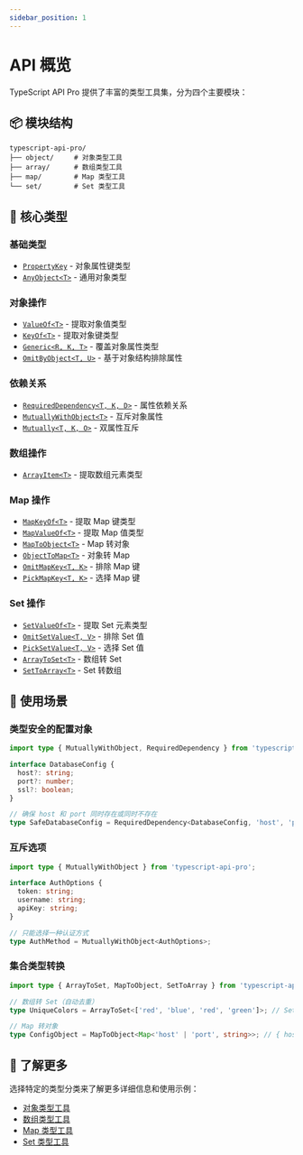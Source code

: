 ```yaml
---
sidebar_position: 1
---
```


# API 概览

TypeScript API Pro 提供了丰富的类型工具集，分为四个主要模块：

## 📦 模块结构

```
typescript-api-pro/
├── object/     # 对象类型工具
├── array/      # 数组类型工具
├── map/        # Map 类型工具
└── set/        # Set 类型工具
```

## 🔧 核心类型

### 基础类型

- [`PropertyKey`](./object-types#propertykey) - 对象属性键类型
- [`AnyObject<T>`](./object-types#anyobject) - 通用对象类型

### 对象操作

- [`ValueOf<T>`](./object-types#valueof) - 提取对象值类型
- [`KeyOf<T>`](./object-types#keyof) - 提取对象键类型
- [`Generic<R, K, T>`](./object-types#generic) - 覆盖对象属性类型
- [`OmitByObject<T, U>`](./object-types#omitbyobject) - 基于对象结构排除属性

### 依赖关系

- [`RequiredDependency<T, K, D>`](./object-types#requireddependency) - 属性依赖关系
- [`MutuallyWithObject<T>`](./object-types#mutuallywithobject) - 互斥对象属性
- [`Mutually<T, K, O>`](./object-types#mutually) - 双属性互斥

### 数组操作

- [`ArrayItem<T>`](./array-types#arrayitem) - 提取数组元素类型

### Map 操作

- [`MapKeyOf<T>`](./map-types#mapkeyof) - 提取 Map 键类型
- [`MapValueOf<T>`](./map-types#mapvalueof) - 提取 Map 值类型
- [`MapToObject<T>`](./map-types#maptoobject) - Map 转对象
- [`ObjectToMap<T>`](./map-types#objecttomap) - 对象转 Map
- [`OmitMapKey<T, K>`](./map-types#omitmapkey) - 排除 Map 键
- [`PickMapKey<T, K>`](./map-types#pickmapkey) - 选择 Map 键

### Set 操作

- [`SetValueOf<T>`](./set-types#setvalueof) - 提取 Set 元素类型
- [`OmitSetValue<T, V>`](./set-types#omitsetvalue) - 排除 Set 值
- [`PickSetValue<T, V>`](./set-types#picksetvalue) - 选择 Set 值
- [`ArrayToSet<T>`](./set-types#arraytoset) - 数组转 Set
- [`SetToArray<T>`](./set-types#settoarray) - Set 转数组

## 🎯 使用场景

### 类型安全的配置对象

```typescript
import type { MutuallyWithObject, RequiredDependency } from 'typescript-api-pro';

interface DatabaseConfig {
  host?: string;
  port?: number;
  ssl?: boolean;
}

// 确保 host 和 port 同时存在或同时不存在
type SafeDatabaseConfig = RequiredDependency<DatabaseConfig, 'host', 'port'>;
```

### 互斥选项

```typescript
import type { MutuallyWithObject } from 'typescript-api-pro';

interface AuthOptions {
  token: string;
  username: string;
  apiKey: string;
}

// 只能选择一种认证方式
type AuthMethod = MutuallyWithObject<AuthOptions>;
```

### 集合类型转换

```typescript
import type { ArrayToSet, MapToObject, SetToArray } from 'typescript-api-pro';

// 数组转 Set（自动去重）
type UniqueColors = ArrayToSet<['red', 'blue', 'red', 'green']>; // Set<'red' | 'blue' | 'green'>

// Map 转对象
type ConfigObject = MapToObject<Map<'host' | 'port', string>>; // { host: string; port: string; }
```

## 📖 了解更多

选择特定的类型分类来了解更多详细信息和使用示例：

- [对象类型工具](./object-types)
- [数组类型工具](./array-types)
- [Map 类型工具](./map-types)
- [Set 类型工具](./set-types)

